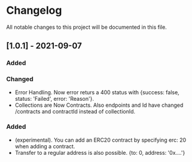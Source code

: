 # Changelog
All notable changes to this project will be documented in this file.

## [1.0.1] - 2021-09-07

### Added

### Changed
- Error Handling. Now error returs a 400 status with {success: false, status: 'Failed', error: 'Reason'}.
- Collections are Now Contracts. Also endpoints and Id have changed /contracts and contractId instead of collectionId.

### Added
- (experimental). You can add an ERC20 contract by specifying erc: 20 when adding a contract.
- Transfer to a regular address is also possible. {to: 0, address: '0x....'}
